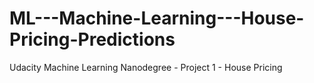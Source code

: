 # ML---Machine-Learning---House-Pricing-Predictions
Udacity Machine Learning Nanodegree - Project 1 - House Pricing
